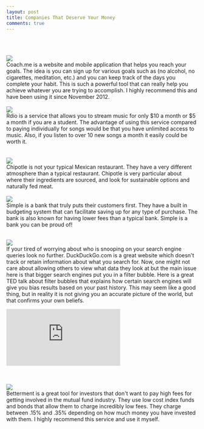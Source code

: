```yaml
---
layout: post
title: Companies That Deserve Your Money
comments: true
---
```

<br><br>



<a href="https://coach.me" target="blank"><img class="logo" src="{{ site.baseurl }}/images/logos/coachme.png" /></a>
<br>
    Coach.me is a website and mobile application that helps you reach your goals.  The idea is you can sign up for various goals such as (no alcohol, no cigarettes, meditation, etc.) and you can keep track of the days you complete your habit.  This is such a powerful tool that can really help you achieve whatever you are trying to accomplish.  I highly recommend this and have been using it since November 2012.
<br><br>
<a href="https://rdio.com" target="blank"><img class="logo" src="{{ site.baseurl }}/images/logos/rdio-logo-300x132.png" /></a>
<br>
    Rdio is a service that allows you to stream music for only $10 a month or $5 a month if you are a student.  The advantage of using this service compared to paying individually for songs would be that you have unlimited access to music.  Also, if you listen to over 10 new songs a month it easily could be worth it.  
<br><br>
<a href="https://chipotle.com" target="blank"><img class="logo" src="{{ site.baseurl }}/images/logos/chipotle_logo_horizontal_inv.gif" /></a>
<br>
Chipotle is not your typical Mexican restaurant.  They have a very different atmosphere than a typical restaurant.  Chipotle is very particular about where their ingredients are sourced, and look for sustainable options and naturally fed meat.
<br><br>
<a href="https://simple.com" target="blank"><img class="logo" src="{{ site.baseurl }}/images/logos/simple-bank-branding-2.jpg" /></a>
<br>
Simple is a bank that truly puts their customers first.  They have a built in budgeting system that can facilitate saving up for any type of purchase.  The bank is also known for having lower fees than a typical bank.  Simple is a bank you can be proud of!
<br><br>

<a href="https://duckduckgo.com" target="blank"><img class="logo" src="{{ site.baseurl }}/images/logos/duckduckgo-logo.jpg" /></a>
<br>
If your tired of worrying about who is snooping on your search engine queries look no further.  DuckDuckGo.com is a great website which doesn't track or retain information about what you search for.  Now, one might not care about allowing others to view what data they look at but the main issue here is that bigger search engines put you in a filter bubble.  Here is a great TED talk about filter bubbles that explains how certain search engines will give you bias results based on your past history.  This may seem like a good thing, but in reality it is not giving you an accurate picture of the world, but that confirms your own beliefs.

<div class="auto-resizable-iframe">
   <div>
       <iframe
           frameborder="0"
           allowfullscreen=""
           src="https://www.youtube.com/embed/B8ofWFx525s">
       </iframe>
   </div>
</div>



<br><br>
<a href="https://betterment.com/invite/connorknabe" target="blank"><img class="logo" src="{{ site.baseurl }}/images/logos/betterment_283_224_v2_0.jpg" /></a>
<br>
Betterment is a great tool for investors that don't want to pay high fees for getting involved in the mutual fund industry.  They use low cost index funds and bonds that allow them to charge incredibly low fees.  They charge between .15% and .35% depending on how much money you have invested with them.  I highly recommend this service and use it myself.
